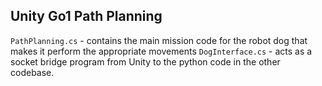 ## Unity Go1 Path Planning

`PathPlanning.cs` - contains the main mission code for the robot dog that makes it perform the appropriate movements
`DogInterface.cs` - acts as a socket bridge program from Unity to the python code in the other codebase. 